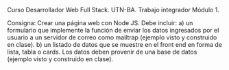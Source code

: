 Curso Desarrollador Web Full Stack. UTN-BA. Trabajo integrador Módulo 1.

Consigna: Crear una página web con Node JS. Debe incluir: a) un formulario que implemente la función de enviar los datos ingresados por el usuario a un servidor de correo como mailtrap (ejemplo visto y construido en clase). b) un listado de datos que se muestre en el front end en forma de lista, tabla o cards. Los datos deben provenir de una base de datos (ejemplo visto y construido en clase).